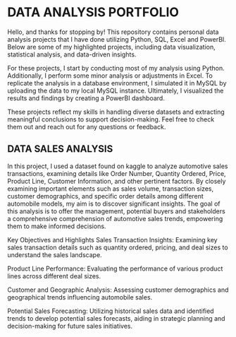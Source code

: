 # DATA ANALYSIS PORTFOLIO

Hello, and thanks for stopping by! This repository contains personal data analysis projects that I have done utilizing Python, SQL, Excel and PowerBI. Below are some of my highlighted projects, including data visualization, statistical analysis, and data-driven insights.

For these projects, I start by conducting most of my analysis using Python. Additionally, I perform some minor analysis or adjustments in Excel. To replicate the analysis in a database environment, I simulated it in MySQL by uploading the data to my local MySQL instance. Ultimately, I visualized the results and findings by creating a PowerBI dashboard.

These projects reflect my skills in handling diverse datasets and extracting meaningful conclusions to support decision-making. Feel free to check them out and reach out for any questions or feedback.


## DATA SALES ANALYSIS
In this project, I used a dataset found on kaggle to analyze automotive sales transactions, examining details like Order Number, Quantity Ordered, Price, Product Line, Customer Information, and other pertinent factors. By closely examining important elements such as sales volume, transaction sizes, customer demographics, and specific order details among different automobile models, my aim is to discover significant insights. The goal of this analysis is to offer the management, potential buyers and stakeholders a comprehensive comprehension of automotive sales trends, empowering them to make informed decisions.

Key Objectives and Highlights
Sales Transaction Insights: Examining key sales transaction details such as quantity ordered, pricing, and deal sizes to understand the sales landscape.

Product Line Performance: Evaluating the performance of various product lines across different deal sizes.

Customer and Geographic Analysis: Assessing customer demographics and geographical trends influencing automobile sales.

Potential Sales Forecasting: Utilizing historical sales data and identified trends to develop potential sales forecasts, aiding in strategic planning and decision-making for future sales initiatives.
